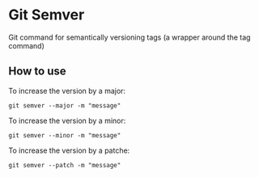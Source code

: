 # Git Semver

Git command for semantically versioning tags (a wrapper around the tag command)

## How to use

To increase the version by a major:
```
git semver --major -m "message"
```

To increase the version by a minor:
```
git semver --minor -m "message"
```

To increase the version by a patche:
```
git semver --patch -m "message"
```
